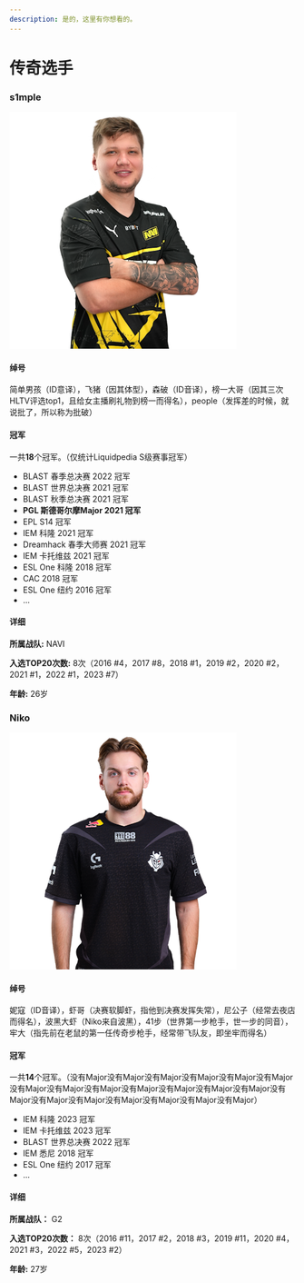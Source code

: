 ```yaml
---
description: 是的，这里有你想看的。
---
```


# 传奇选手

### s1mple

![s1mple](image-1.png)

#### 绰号

简单男孩（ID意译），飞猪（因其体型），森破（ID音译），榜一大哥（因其三次HLTV评选top1，且给女主播刷礼物到榜一而得名），people（发挥差的时候，就说批了，所以称为批破）

#### 冠军

一共**18**个冠军。（仅统计Liquidpedia S级赛事冠军）

+ BLAST 春季总决赛 2022 冠军
+ BLAST 世界总决赛 2021 冠军
+ BLAST 秋季总决赛 2021 冠军
+ **PGL 斯德哥尔摩Major 2021 冠军**
+ EPL S14 冠军
+ IEM 科隆 2021 冠军
+ Dreamhack 春季大师赛 2021 冠军
+ IEM 卡托维兹 2021 冠军
+ ESL One 科隆 2018 冠军
+ CAC 2018 冠军
+ ESL One 纽约 2016 冠军
+ ...

#### 详细

**所属战队:** NAVI

**入选TOP20次数:** 8次（2016 #4，2017 #8，2018 #1，2019 #2，2020 #2，2021 #1，2022 #1，2023 #7）

**年龄:** 26岁

### Niko

![Niko](image-2.png)

#### 绰号

妮寇（ID音译），虾哥（决赛软脚虾，指他到决赛发挥失常），尼公子（经常去夜店而得名），波黑大虾（Niko来自波黑），41步（世界第一步枪手，世一步的同音），牢大（指先前在老鼠的第一任传奇步枪手，经常带飞队友，即坐牢而得名）

#### 冠军

一共**14**个冠军。（没有Major没有Major没有Major没有Major没有Major没有Major没有Major没有Major没有Major没有Major没有Major没有Major没有Major没有Major没有Major没有Major没有Major没有Major没有Major没有Major）

+ IEM 科隆 2023 冠军
+ IEM 卡托维兹 2023 冠军
+ BLAST 世界总决赛 2022 冠军
+ IEM 悉尼 2018 冠军
+ ESL One 纽约 2017 冠军
+ ...

#### 详细

**所属战队：** G2

**入选TOP20次数：** 8次（2016 #11，2017 #2，2018 #3，2019 #11，2020 #4，2021 #3，2022 #5，2023 #2）

**年龄:** 27岁